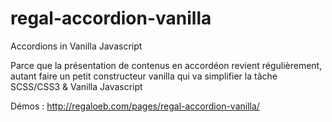 # regal-accordion-vanilla
Accordions in Vanilla Javascript

Parce que la présentation de contenus en accordéon revient régulièrement, autant faire un petit constructeur vanilla qui va simplifier la tâche
SCSS/CSS3 & Vanilla Javascript 

Démos : http://regaloeb.com/pages/regal-accordion-vanilla/
